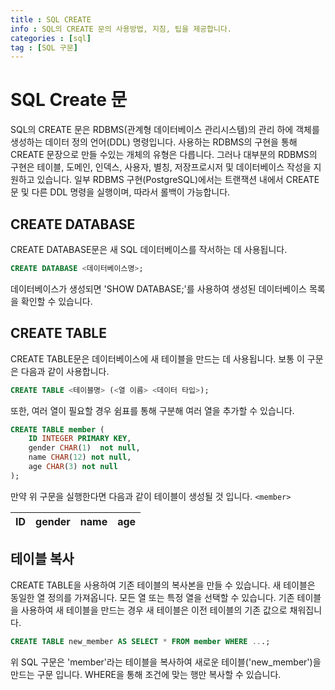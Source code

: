 ```yaml
---
title : SQL CREATE
info : SQL의 CREATE 문의 사용방법, 지침, 팁을 제공합니다.
categories : [sql]
tag : [SQL 구문]
---
```


# SQL Create 문
SQL의 CREATE 문은 RDBMS(관계형 데이터베이스 관리시스템)의 관리 하에 객체를 생성하는 데이터 정의 언어(DDL) 명령입니다. 사용하는 RDBMS의 구현을 통해 CREATE 문장으로 만들 수있는 개체의 유형은 다릅니다. 그러나 대부분의 RDBMS의 구현은 테이블, 도메인, 인덱스, 사용자, 별칭, 저장프로시저 및 데이터베이스 작성을 지원하고 있습니다. 일부 RDBMS 구현(PostgreSQL)에서는 트랜잭션 내에서 CREATE 문 및 다른 DDL 명령을 실행이며, 따라서 롤백이 가능합니다.

## CREATE DATABASE
CREATE DATABASE문은 새 SQL 데이터베이스를 작서하는 데 사용됩니다.

```sql
CREATE DATABASE <데이터베이스명>;
```

<div class="note">
    데이터베이스가 생성되면 'SHOW DATABASE;'를 사용하여 생성된 데이터베이스 목록을 확인할 수 있습니다.
</div>

## CREATE TABLE
CREATE TABLE문은 데이터베이스에 새 테이블을 만드는 데 사용됩니다.
보통 이 구문은 다음과 같이 사용합니다.
```sql
CREATE TABLE <테이블명> (<열 이름> <데이터 타입>);
```
또한, 여러 열이 필요할 경우 쉼표를 통해 구분해 여러 열을 추가할 수 있습니다.

```sql
CREATE TABLE member (
    ID INTEGER PRIMARY KEY,
    gender CHAR(1)  not null,
    name CHAR(12) not null,
    age CHAR(3) not null
);
```

만약 위 구문을 실행한다면 다음과 같이 테이블이 생성될 것 입니다.
`<member>`

|ID|gender|name|age|
|---|---|---|---|

## 테이블 복사
CREATE TABLE을 사용하여 기존 테이블의 복사본을 만들 수 있습니다.
새 테이블은 동일한 열 정의를 가져옵니다. 모든 열 또는 특정 열을 선택할 수 있습니다. 기존 테이블을 사용하여 새 테이블을 만드는 경우 새 테이블은 이전 테이블의 기존 값으로 채워집니다.

```sql
CREATE TABLE new_member AS SELECT * FROM member WHERE ...;
```
위 SQL 구문은 'member'라는 테이블을 복사하여 새로운 테이블('new_member')을 만드는 구문 입니다. WHERE을 통해 조건에 맞는 행만 복사할 수 있습니다.
